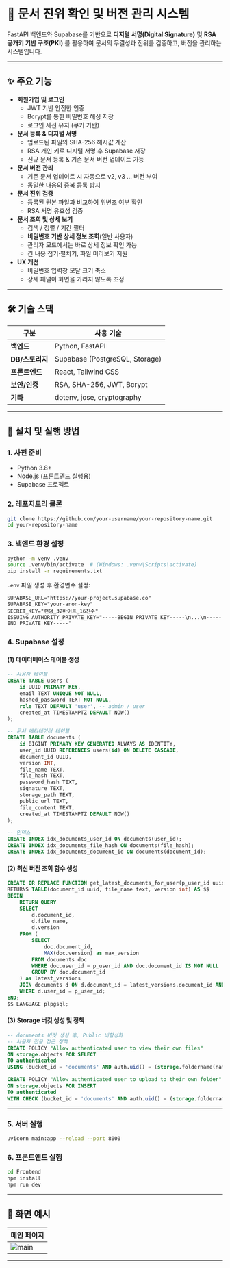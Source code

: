 
# 📄 문서 진위 확인 및 버전 관리 시스템
FastAPI 백엔드와 Supabase를 기반으로 **디지털 서명(Digital Signature)** 및 **RSA 공개키 기반 구조(PKI)** 를 활용하여 문서의 무결성과 진위를 검증하고, 버전을 관리하는 시스템입니다.

---

## ✨ 주요 기능
- **회원가입 및 로그인**  
  - JWT 기반 안전한 인증  
  - Bcrypt를 통한 비밀번호 해싱 저장  
  - 로그인 세션 유지 (쿠키 기반)
- **문서 등록 & 디지털 서명**  
  - 업로드된 파일의 SHA-256 해시값 계산  
  - RSA 개인 키로 디지털 서명 후 Supabase 저장  
  - 신규 문서 등록 & 기존 문서 버전 업데이트 가능
- **문서 버전 관리**  
  - 기존 문서 업데이트 시 자동으로 v2, v3 … 버전 부여  
  - 동일한 내용의 중복 등록 방지
- **문서 진위 검증**  
  - 등록된 원본 파일과 비교하여 위변조 여부 확인  
  - RSA 서명 유효성 검증
- **문서 조회 및 상세 보기**  
  - 검색 / 정렬 / 기간 필터  
  - **비밀번호 기반 상세 정보 조회**(일반 사용자)  
  - 관리자 모드에서는 바로 상세 정보 확인 가능  
  - 긴 내용 접기·펼치기, 파일 미리보기 지원
- **UX 개선**  
  - 비밀번호 입력창 모달 크기 축소  
  - 상세 패널이 화면을 가리지 않도록 조정

---

## 🛠 기술 스택
| 구분 | 사용 기술 |
|------|-----------|
| **백엔드** | Python, FastAPI |
| **DB/스토리지** | Supabase (PostgreSQL, Storage) |
| **프론트엔드** | React, Tailwind CSS |
| **보안/인증** | RSA, SHA-256, JWT, Bcrypt |
| **기타** | dotenv, jose, cryptography |

---

## 🚀 설치 및 실행 방법

### 1. 사전 준비
- Python 3.8+
- Node.js (프론트엔드 실행용)
- Supabase 프로젝트

### 2. 레포지토리 클론
```bash
git clone https://github.com/your-username/your-repository-name.git
cd your-repository-name
```

### 3. 백엔드 환경 설정
```bash
python -m venv .venv
source .venv/bin/activate  # (Windows: .venv\Scripts\activate)
pip install -r requirements.txt
```
`.env` 파일 생성 후 환경변수 설정:
```env
SUPABASE_URL="https://your-project.supabase.co"
SUPABASE_KEY="your-anon-key"
SECRET_KEY="랜덤_32바이트_16진수"
ISSUING_AUTHORITY_PRIVATE_KEY="-----BEGIN PRIVATE KEY-----\n...\n-----END PRIVATE KEY-----"
```

### 4. Supabase 설정
#### (1) 데이터베이스 테이블 생성
```sql
-- 사용자 테이블
CREATE TABLE users (
    id UUID PRIMARY KEY,
    email TEXT UNIQUE NOT NULL,
    hashed_password TEXT NOT NULL,
    role TEXT DEFAULT 'user', -- admin / user
    created_at TIMESTAMPTZ DEFAULT NOW()
);

-- 문서 메타데이터 테이블
CREATE TABLE documents (
    id BIGINT PRIMARY KEY GENERATED ALWAYS AS IDENTITY,
    user_id UUID REFERENCES users(id) ON DELETE CASCADE,
    document_id UUID,
    version INT,
    file_name TEXT,
    file_hash TEXT,
    password_hash TEXT,
    signature TEXT,
    storage_path TEXT,
    public_url TEXT,
    file_content TEXT,
    created_at TIMESTAMPTZ DEFAULT NOW()
);

-- 인덱스
CREATE INDEX idx_documents_user_id ON documents(user_id);
CREATE INDEX idx_documents_file_hash ON documents(file_hash);
CREATE INDEX idx_documents_document_id ON documents(document_id);
```

#### (2) 최신 버전 조회 함수 생성
```sql
CREATE OR REPLACE FUNCTION get_latest_documents_for_user(p_user_id uuid)
RETURNS TABLE(document_id uuid, file_name text, version int) AS $$
BEGIN
    RETURN QUERY
    SELECT
        d.document_id,
        d.file_name,
        d.version
    FROM (
        SELECT
            doc.document_id,
            MAX(doc.version) as max_version
        FROM documents doc
        WHERE doc.user_id = p_user_id AND doc.document_id IS NOT NULL
        GROUP BY doc.document_id
    ) as latest_versions
    JOIN documents d ON d.document_id = latest_versions.document_id AND d.version = latest_versions.max_version
    WHERE d.user_id = p_user_id;
END;
$$ LANGUAGE plpgsql;
```

#### (3) Storage 버킷 생성 및 정책
```sql
-- documents 버킷 생성 후, Public 비활성화
-- 사용자 전용 접근 정책
CREATE POLICY "Allow authenticated user to view their own files"
ON storage.objects FOR SELECT
TO authenticated
USING (bucket_id = 'documents' AND auth.uid() = (storage.foldername(name))[1]::uuid);

CREATE POLICY "Allow authenticated user to upload to their own folder"
ON storage.objects FOR INSERT
TO authenticated
WITH CHECK (bucket_id = 'documents' AND auth.uid() = (storage.foldername(name))[1]::uuid);
```

---

### 5. 서버 실행
```bash
uvicorn main:app --reload --port 8000
```

### 6. 프론트엔드 실행
```bash
cd Frontend
npm install
npm run dev
```

---

## 📸 화면 예시
| 메인 페이지 |
|-------------|
| ![main](https://github.com/user-attachments/assets/ec600d58-5fb6-451f-b730-cff6cd007a1f) | 

---
